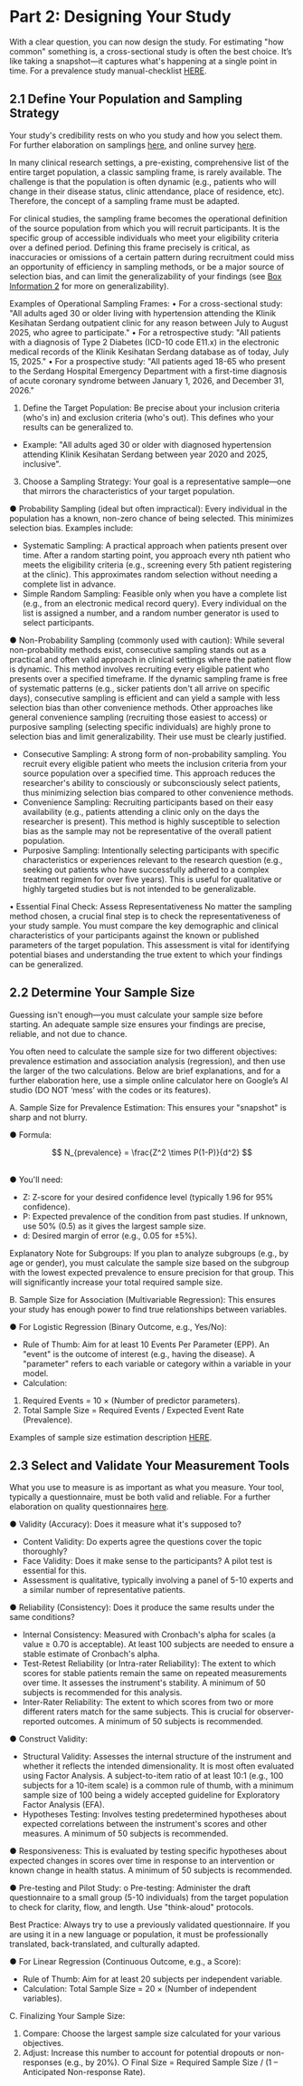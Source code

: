 # Part 2: Designing Your Study

With a clear question, you can now design the study. For estimating "how common" something is, a cross-sectional study is often the best choice. It’s like taking a snapshot—it captures what's happening at a single point in time. For a prevalence study manual-checklist [HERE](https://drive.google.com/file/d/1nReuxeeSsu_T7lvr-kNMojOglzfShOg8/view?usp=share_link).

## 2.1 Define Your Population and Sampling Strategy

Your study's credibility rests on who you study and how you select them. For further elaboration on samplings [here](https://drive.google.com/file/d/1276yyVzI4Df2HoLd7pAGgfnYK-KB6J1a/view?usp=share_link), and online survey [here](https://drive.google.com/file/d/19q75tjplzmiTPv1flYbRzs-0XVnsljtN/view?usp=share_link).

In many clinical research settings, a pre-existing, comprehensive list of the entire target population, a classic sampling frame, is rarely available. The challenge is that the population is often dynamic (e.g., patients who will change in their disease status, clinic attendance, place of residence, etc). Therefore, the concept of a sampling frame must be adapted.

For clinical studies, the sampling frame becomes the operational definition of the source population from which you will recruit participants. It is the specific group of accessible individuals who meet your eligibility criteria over a defined period. Defining this frame precisely is critical, as inaccuracies or omissions of a certain pattern during recruitment could miss an opportunity of efficiency in sampling methods, or be a major source of selection bias, and can limit the generalizability of your findings (see [Box Information 2](resources/box-2-generalizability.md) for more on generalizability).

Examples of Operational Sampling Frames: • For a cross-sectional study: "All adults aged 30 or older living with hypertension attending the Klinik Kesihatan Serdang outpatient clinic for any reason between July to August 2025, who agree to participate." • For a retrospective study: "All patients with a diagnosis of Type 2 Diabetes (ICD-10 code E11.x) in the electronic medical records of the Klinik Kesihatan Serdang database as of today, July 15, 2025." • For a prospective study: "All patients aged 18-65 who present to the Serdang Hospital Emergency Department with a first-time diagnosis of acute coronary syndrome between January 1, 2026, and December 31, 2026."

1. Define the Target Population: Be precise about your inclusion criteria (who's in) and exclusion criteria (who's out). This defines who your results can be generalized to.

* Example: "All adults aged 30 or older with diagnosed hypertension attending Klinik Kesihatan Serdang between year 2020 and 2025, inclusive".

3. Choose a Sampling Strategy: Your goal is a representative sample—one that mirrors the characteristics of your target population.

● Probability Sampling (ideal but often impractical): Every individual in the population has a known, non-zero chance of being selected. This minimizes selection bias. Examples include:

* Systematic Sampling: A practical approach when patients present over time. After a random starting point, you approach every nth patient who meets the eligibility criteria (e.g., screening every 5th patient registering at the clinic). This approximates random selection without needing a complete list in advance.
* Simple Random Sampling: Feasible only when you have a complete list (e.g., from an electronic medical record query). Every individual on the list is assigned a number, and a random number generator is used to select participants.

● Non-Probability Sampling (commonly used with caution): While several non-probability methods exist, consecutive sampling stands out as a practical and often valid approach in clinical settings where the patient flow is dynamic. This method involves recruiting every eligible patient who presents over a specified timeframe. If the dynamic sampling frame is free of systematic patterns (e.g., sicker patients don't all arrive on specific days), consecutive sampling is efficient and can yield a sample with less selection bias than other convenience methods. Other approaches like general convenience sampling (recruiting those easiest to access) or purposive sampling (selecting specific individuals) are highly prone to selection bias and limit generalizability. Their use must be clearly justified.

* Consecutive Sampling: A strong form of non-probability sampling. You recruit every eligible patient who meets the inclusion criteria from your source population over a specified time. This approach reduces the researcher's ability to consciously or subconsciously select patients, thus minimizing selection bias compared to other convenience methods.
* Convenience Sampling: Recruiting participants based on their easy availability (e.g., patients attending a clinic only on the days the researcher is present). This method is highly susceptible to selection bias as the sample may not be representative of the overall patient population.
* Purposive Sampling: Intentionally selecting participants with specific characteristics or experiences relevant to the research question (e.g., seeking out patients who have successfully adhered to a complex treatment regimen for over five years). This is useful for qualitative or highly targeted studies but is not intended to be generalizable.

• Essential Final Check: Assess Representativeness No matter the sampling method chosen, a crucial final step is to check the representativeness of your study sample. You must compare the key demographic and clinical characteristics of your participants against the known or published parameters of the target population. This assessment is vital for identifying potential biases and understanding the true extent to which your findings can be generalized.

## 2.2 Determine Your Sample Size

Guessing isn't enough—you must calculate your sample size before starting. An adequate sample size ensures your findings are precise, reliable, and not due to chance.

You often need to calculate the sample size for two different objectives: prevalence estimation and association analysis (regression), and then use the larger of the two calculations. Below are brief explanations, and for a further elaboration here, use a simple online calculator here on Google’s AI studio (DO NOT ‘mess’ with the codes or its features).

A. Sample Size for Prevalence Estimation: This ensures your "snapshot" is sharp and not blurry.

● Formula:

$$
N_{prevalence} = \frac{Z^2 \times P(1-P)}{d^2}
$$

\
● You'll need:

* Z: Z-score for your desired confidence level (typically 1.96 for 95% confidence).
* P: Expected prevalence of the condition from past studies. If unknown, use 50% (0.5) as it gives the largest sample size.
* d: Desired margin of error (e.g., 0.05 for ±5%).

Explanatory Note for Subgroups: If you plan to analyze subgroups (e.g., by age or gender), you must calculate the sample size based on the subgroup with the lowest expected prevalence to ensure precision for that group. This will significantly increase your total required sample size.

B. Sample Size for Association (Multivariable Regression): This ensures your study has enough power to find true relationships between variables.

● For Logistic Regression (Binary Outcome, e.g., Yes/No):

* Rule of Thumb: Aim for at least 10 Events Per Parameter (EPP). An "event" is the outcome of interest (e.g., having the disease). A "parameter" refers to each variable or category within a variable in your model.
* Calculation:

1. Required Events = 10 × (Number of predictor parameters).
2. Total Sample Size = Required Events / Expected Event Rate (Prevalence).

Examples of sample size estimation description [HERE](resources/examples-sample-size.md).

## 2.3 Select and Validate Your Measurement Tools

What you use to measure is as important as what you measure. Your tool, typically a questionnaire, must be both valid and reliable. For a further elaboration on quality questionnaires [here](https://drive.google.com/file/d/1OFq9zpqxlVPWLQ-7MuDwRuAekxIk0nU3/view?usp=share_link).

● Validity (Accuracy): Does it measure what it's supposed to?

* Content Validity: Do experts agree the questions cover the topic thoroughly?
* Face Validity: Does it make sense to the participants? A pilot test is essential for this.
* Assessment is qualitative, typically involving a panel of 5-10 experts and a similar number of representative patients.

● Reliability (Consistency): Does it produce the same results under the same conditions?

* Internal Consistency: Measured with Cronbach's alpha for scales (a value ≥ 0.70 is acceptable). At least 100 subjects are needed to ensure a stable estimate of Cronbach's alpha.
* Test-Retest Reliability (or Intra-rater Reliability): The extent to which scores for stable patients remain the same on repeated measurements over time. It assesses the instrument's stability. A minimum of 50 subjects is recommended for this analysis.
* Inter-Rater Reliability: The extent to which scores from two or more different raters match for the same subjects. This is crucial for observer-reported outcomes. A minimum of 50 subjects is recommended.

● Construct Validity:

* Structural Validity: Assesses the internal structure of the instrument and whether it reflects the intended dimensionality. It is most often evaluated using Factor Analysis. A subject-to-item ratio of at least 10:1 (e.g., 100 subjects for a 10-item scale) is a common rule of thumb, with a minimum sample size of 100 being a widely accepted guideline for Exploratory Factor Analysis (EFA).
* Hypotheses Testing: Involves testing predetermined hypotheses about expected correlations between the instrument's scores and other measures. A minimum of 50 subjects is recommended.

● Responsiveness: This is evaluated by testing specific hypotheses about expected changes in scores over time in response to an intervention or known change in health status. A minimum of 50 subjects is recommended.

● Pre-testing and Pilot Study: o Pre-testing: Administer the draft questionnaire to a small group (5-10 individuals) from the target population to check for clarity, flow, and length. Use "think-aloud" protocols.

Best Practice: Always try to use a previously validated questionnaire. If you are using it in a new language or population, it must be professionally translated, back-translated, and culturally adapted.

● For Linear Regression (Continuous Outcome, e.g., a Score):

* Rule of Thumb: Aim for at least 20 subjects per independent variable.
* Calculation: Total Sample Size = 20 × (Number of independent variables).

C. Finalizing Your Sample Size:

1. Compare: Choose the largest sample size calculated for your various objectives.
2. Adjust: Increase this number to account for potential dropouts or non-responses (e.g., by 20%). ○ Final Size = Required Sample Size / (1 – Anticipated Non-response Rate).

